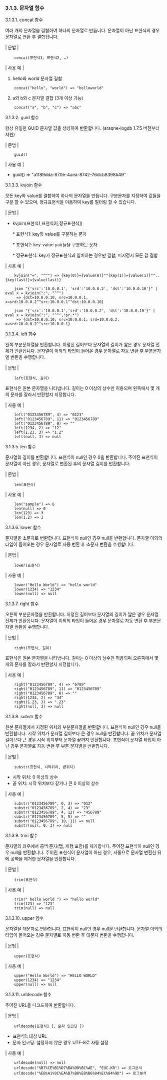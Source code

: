 ### 3.1.3. 문자열 함수

3.1.3.1. concat 함수

여러 개의 문자열을 결합하여 하나의 문자열로 만듭니다. 문자열이 아닌 표현식의 경우 문자열로 변환 후 결합됩니다.

\| 문법 \|

~~~~
	concat(표현식1, 표현식2, …)
~~~~

\| 사용 예 \|

1) hello와 world 문자열 결합

~~~
	concat("hello", "world") => "helloworld"
~~~

2) a와 b와 c 문자열 결합 (3개 이상 가능)

~~~
	concat("a", "b", "c") => "abc"
~~~

3.1.3.2. guid 함수

항상 유일한 GUID 문자열 값을 생성하여 반환합니다. (araqne-logdb 1.7.5 버전부터 지원)

\| 문법 \|

~~~~
	guid()
~~~~

\| 사용 예 \|

* guid() => "a1189dda-870e-4aea-8742-76dcb8398b49″


3.1.3.3. kvjoin 함수

모든 key와 value를 결합하여 하나의 문자열을 만듭니다. 구분문자를 지정하여 값들을 구분 할 수 있으며, 정규표현식을 이용하여 key를 필터링 할 수 있습니다.

\| 문법 \|

* kvjoin(표현식1,표현식2[,정규표현식])

	\* 표현식1: key와 value를 구분하는 문자
    
	\* 표현식2: key-value pair들을 구분하는 문자
    
	\* 정규표현식: key가 정규표현식과 일치하는 경우만 결합, 미지정시 모든 값 결합

\| 사용 예 \|

~~~~
	kvjoin("=", "^^") => {key(0)}={value(0)}^^{key(1)}={value(1)}^^..{key(last)}={value(last)}
	
	json "{'src':'10.0.0.1', 'srd':'10.0.0.2', 'dst':'10.0.0.10'}" | eval x = kvjoin(":", "^^")
	 => {dst=10.0.0.10, src=10.0.0.1, x=srd:10.0.0.2^^src:10.0.0.1^^dst:10.0.0.10}

	json "{'src':'10.0.0.1','srd':'10.0.0.2', 'dst':'10.0.0.10'}" | eval x = kvjoin(":", "^^","sr.*")
	 => {dst=10.0.0.10, src=10.0.0.1, srd=10.0.0.2, x=srd:10.0.0.2^^src:10.0.0.1}
~~~~

3.1.3.4. left 함수

왼쪽 부분문자열을 반환합니다. 지정된 길이보다 문자열의 길이가 짧은 경우 문자열 전체가 반환됩니다. 문자열이 이외의 타입이 들어온 경우 문자열로 자동 변환 후 부분문자열 반환을 수행합니다.

\| 문법 \|

~~~~
	left(표현식, 길이)
~~~~


표현식은 원본 문자열을 나타냅니다. 길이는 0 이상의 상수만 허용되며 왼쪽에서 몇 개의 문자를 잘라서 반환할지 지정합니다.

\| 사용 예 \|

~~~~
	left("0123456789", 4) => "0123"
	left("0123456789", 11) => "0123456789"
	left("0123456789", 0) => ""
	left(1234, 2) => "12"
	left(1.23, 3) => "1.2"
	left(null, 3) => null
~~~~

3.1.3.5. len 함수

문자열의 길이를 반환합니다. 표현식이 null인 경우 0을 반환합니다. 주어진 표현식이 문자열이 아닌 경우, 문자열로 변환된 후의 문자열 길이를 반환합니다.

\| 문법 \|

~~~~
	len(표현식)
~~~~

\| 사용 예 \|

~~~~
	len("sample") => 6
	len(null) => 0
	len(123) => 3
	len(1.2) => 3
~~~~

3.1.3.6. lower 함수

문자열을 소문자로 변환합니다. 표현식이 null인 경우 null을 반환합니다. 문자열 이외의 타입이 들어오는 경우 문자열로 자동 변환 후 소문자 변환을 수행합니다.

\| 문법 \|

~~~~
	lower(표현식)
~~~~

\| 사용 예 \|

~~~~
	lower("Hello World") => "hello world"
	lower(1234) => "1234"
	lower(null) => null
~~~~

3.1.3.7. right 함수

오른쪽 부분문자열을 반환합니다. 지정된 길이보다 문자열의 길이가 짧은 경우 문자열 전체가 반환됩니다. 문자열이 이외의 타입이 들어온 경우 문자열로 자동 변환 후 부분문자열 반환을 수행합니다.

\| 문법 \|

~~~~
	right(표현식, 길이)
~~~~


표현식은 원본 문자열을 나타냅니다. 길이는 0 이상의 상수만 허용되며 오른쪽에서 몇 개의 문자를 잘라서 반환할지 지정합니다.

\| 사용 예 \|

~~~~
	right("0123456789", 4) => "6789"
	right("0123456789", 11) => "0123456789"
	right("0123456789", 0) => ""
	right(1234, 2) => "34"
	right(1.23, 3) => ".23"
	right(null, 3) => null
~~~~

3.1.3.8. substr 함수

원본 문자열에서 지정된 위치의 부분문자열을 반환합니다. 표현식이 null인 경우 null을 반환합니다. 시작 위치가 문자열 길이보다 큰 경우 null을 반환합니다. 끝 위치가 문자열 길이보다 큰 경우 시작 위치부터 문자열 끝까지 반환합니다. 표현식이 문자열 타입이 아닌 경우 문자열로 자동 변환 후 부분 문자열을 반환합니다.

\| 문법 \|

~~~~
	substr(표현식, 시작위치, 끝위치)
~~~~

 * 시작 위치: 0 이상의 상수
 * 끝 위치: 시작 위치보다 같거나 큰 0 이상의 상수

\| 사용 예 \|

~~~~
	substr("0123456789", 0, 3) => "012"
	substr("0123456789", 2, 4) => "23"
	substr("0123456789", 4, 12) => "456789"
	substr("0123456789", 5, 5) => ""
	substr("0123456789", 10, 11) => null
	substr(null, 0, 3) => null
~~~~

3.1.3.9. trim 함수

문자열의 좌우에서 공백 문자(탭, 개행 포함)를 제거합니다. 주어진 표현식이 null인 경우 null을 반환합니다. 주어진 표현식이 문자열이 아닌 경우, 자동으로 문자열 변환한 뒤에 공백을 제거한 문자열을 반환합니다.

\| 문법 \|

~~~~
	trim(표현식)
~~~~

\| 사용 예 \|

~~~~
	trim(" hello world ") => "hello world"
	trim(123) => "123"
	trim(null) => null
~~~~

3.1.3.10. upper 함수

문자열을 대문자로 변환합니다. 표현식이 null인 경우 null을 반환합니다. 문자열 이외의 타입이 들어오는 경우 문자열로 자동 변환 후 대문자 변환을 수행합니다.

\| 문법 \|

~~~~
	upper(표현식)
~~~~

\| 사용 예 \|

~~~~
	upper("Hello World") => "HELLO WORLD"
	upper(1234) => "1234"
	upper(null) => null
~~~~

3.1.3.11. urldecode 함수

주어진 URL을 디코드하여 반환합니다.

\| 문법 \|

~~~~
	urldecode(표현식1 [, 문자 인코딩 ])
~~~~

 * 표현식1: 대상 URL
 * 문자 인코딩: 설정하지 않은 경우 UTF-8로 자동 설정

\| 사용 예 \|

~~~~
	urldecode(null) => null
	urldecode("%B7%CE%B1%D7%BA%D0%BC%AE", "EUC-KR") => 로그분석
	urldecode("%EB%A1%9C%EA%B7%B8%EB%B6%84%EC%84%9D") => 로그분석
~~~~
